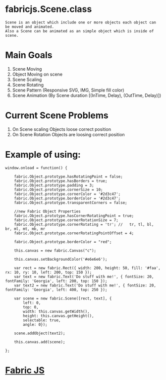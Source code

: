 fabricjs.Scene.class
==============

	Scene is an object which include one or more objects each object can be moved and animated.
	Also a Scene can be animated as an simple object which is inside of scene.

Main Goals
=============

 1. Scene Moving
 2. Object Moving on scene
 3. Scene Scaling
 4. Scene Rotating
 5. Scene Pattern (Responsive SVG, IMG, Simple fill color)
 6. Scene Animation (By Scene duration [(InTime, Delay), (OutTime, Delay)])

Current Scene Problems
============
 1. On Scene scaling Objects loose correct position
 2. On Scene Rotation Objects are loosing correct position


Example of using:
===

	window.onload = function() {

		fabric.Object.prototype.hasRotatingPoint = false;
		fabric.Object.prototype.hasBorders = true;
		fabric.Object.prototype.padding = 3;
		fabric.Object.prototype.cornerSize = 10;
		fabric.Object.prototype.cornerColor = '#2d3c47';
		fabric.Object.prototype.borderColor = '#2d3c47';
		fabric.Object.prototype.transparentCorners = false;

		//new Fabric Object Properties
		fabric.Object.prototype.hasCornerRotatingPoint = true;
		fabric.Object.prototype.cornerRotationSize = 7;
		fabric.Object.prototype.cornerRotating = 'tr'; // 	tr, tl, bl, br, ml, mt, mb, mr
		fabric.Object.prototype.cornerRotatingPointOffset = 4;

		fabric.Object.prototype.borderColor = "red";

		this.canvas = new fabric.Canvas("c");

		this.canvas.setBackgroundColor('#e6e6e6');

		var rect = new fabric.Rect({ width: 200, height: 50, fill: '#faa', rx: 10, ry: 10, left: 200, top: 150 });
		var text = new fabric.Text('Do stuff with me!', { fontSize: 20, fontFamily: 'Georgia', left: 200, top: 150 });
		var text2 = new fabric.Text('Do stuff with me!', { fontSize: 20, fontFamily: 'Georgia', left: 400, top: 250 });

		var scene = new fabric.Scene([rect, text], {
			left: 0,
			top: 0,
			width: this.canvas.getWidth(),
			height: this.canvas.getHeight(),
			selectable: true,
			angle: 0});

		scene.addObject(text2);

		this.canvas.add(scene);

	};


<a href="https://github.com/kangax/fabric.js" ta>Fabric JS</a>
===